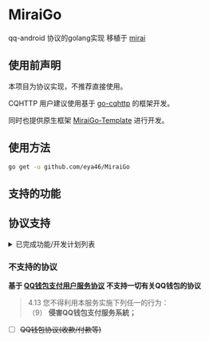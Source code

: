 # MiraiGo
qq-android 协议的golang实现 移植于 [mirai](https://github.com/mamoe/mirai)

## 使用前声明
本项目为协议实现，不推荐直接使用。

CQHTTP 用户建议使用基于 [go-cqhttp](https://github.com/Mrs4s/go-cqhttp) 的框架开发。

同时也提供原生框架 [MiraiGo-Template](https://github.com/Logiase/MiraiGo-Template) 进行开发。

## 使用方法

```bash
go get -u github.com/eya46/MiraiGo
```

## 支持的功能

## 协议支持

<details>
  <summary>已完成功能/开发计划列表</summary>

**登录**
- [x] 账号密码登录
- [x] 二维码登录
- [x] 验证码提交
- [x] 设备锁验证
- [x] 错误信息解析

**消息类型**
- [x] 文本
- [x] 图片
- [x] 语音
- [x] 表情
- [x] At
- [x] 回复
- [x] 长消息(仅群聊/私聊)
- [x] 链接分享
- [x] 小程序(暂只支持RAW)
- [x] 短视频
- [x] 合并转发
- [x] 群文件(上传与接收信息)

**事件**
- [x] 好友消息
- [x] 群消息
- [x] 临时会话消息
- [x] 登录号加群
- [x] 登录号退群(包含T出)
- [x] 新成员进群/退群
- [x] 群/好友消息撤回
- [x] 群禁言
- [x] 群成员权限变更
- [x] 收到邀请进群通知
- [x] 收到其他用户进群请求
- [x] 新好友
- [x] 新好友请求
- [x] 客户端离线
- [x] 群提示 (戳一戳/运气王等)

**主动操作**

_为防止滥用，不支持主动邀请新成员进群_

- [x] 发送群消息
- [x] 发送好友消息
- [x] 发送临时会话消息
- [x] 获取/刷新群列表
- [x] 获取/刷新群成员列表
- [x] 获取/刷新好友列表
- [x] 获取群荣誉 (龙王/群聊火焰等)
- [x] 处理加群请求
- [x] 处理被邀请加群请求
- [x] 处理好友请求
- [x] 撤回群消息
- [x] 群公告设置
- [x] 获取群文件下载链接
- [x] 群设置 (全体禁言/群名)
- [x] 修改群成员Card
- [x] 修改群成员头衔
- [ ] ~~群成员邀请~~
- [x] 群成员禁言/解除禁言
- [x] T出群成员
- [x] 戳一戳群友
- [x] 获取陌生人信息

</details>

### 不支持的协议
**基于 [QQ钱包支付用户服务协议](https://www.tenpay.com/v2/html5/basic/public/agreement/protocol_mqq_pay.shtml) 不支持一切有关QQ钱包的协议**

>4.13 您不得利用本服务实施下列任一的行为：
>\
>     （9） **侵害QQ钱包支付服务系統；**

- [ ] ~~QQ钱包协议(收款/付款等)~~

